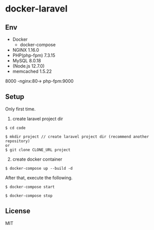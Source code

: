 # docker-laravel

## Env

- Docker
  - docker-compose
- NGINX 1.16.0
- PHP(php-fpm) 7.3.15
- MySQL 8.0.18
- (Node.js 12.7.0)
- memcached 1.5.22

8000 -nginx:80-> php-fpm:9000

## Setup

Only first time.

1. create laravel project dir

```
$ cd code

$ mkdir project // create laravel project dir (recommend another repository)
or
$ git clone CLONE_URL project
```

2. create docker container

```
$ docker-compose up --build -d
```

After that, execute the following.

```
$ docker-compose start

$ docker-compose stop
```

## License

MIT
